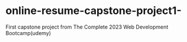 # online-resume-capstone-project1-
First capstone project from The Complete 2023 Web Development Bootcamp(udemy)
